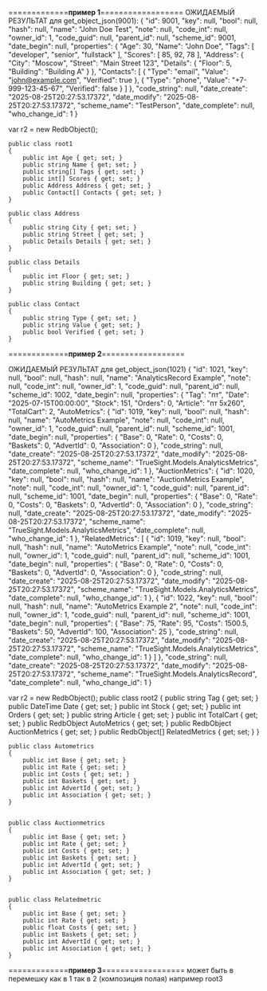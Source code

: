﻿=============**пример 1**==================
ОЖИДАЕМЫЙ РЕЗУЛЬТАТ для get_object_json(9001):
{
  "id": 9001,
  "key": null,
  "bool": null,
  "hash": null,
  "name": "John Doe Test",
  "note": null,
  "code_int": null,
  "owner_id": 1,
  "code_guid": null,
  "parent_id": null,
  "scheme_id": 9001,
  "date_begin": null,
  "properties": {
    "Age": 30,
    "Name": "John Doe",
    "Tags": [
      "developer",
      "senior",
      "fullstack"
    ],
    "Scores": [
      85,
      92,
      78
    ],
    "Address": {
      "City": "Moscow",
      "Street": "Main Street 123",
      "Details": {
        "Floor": 5,
        "Building": "Building A"
      }
    },
    "Contacts": [
      {
        "Type": "email",
        "Value": "john@example.com",
        "Verified": true
      },
      {
        "Type": "phone",
        "Value": "+7-999-123-45-67",
        "Verified": false
      }
    ]
  },
  "code_string": null,
  "date_create": "2025-08-25T20:27:53.17372",
  "date_modify": "2025-08-25T20:27:53.17372",
  "scheme_name": "TestPerson",
  "date_complete": null,
  "who_change_id": 1
}

var r2 = new RedbObject<root1>();

    public class root1
    {
        public int Age { get; set; }
        public string Name { get; set; }
        public string[] Tags { get; set; }
        public int[] Scores { get; set; }
        public Address Address { get; set; }
        public Contact[] Contacts { get; set; }
    }

    public class Address
    {
        public string City { get; set; }
        public string Street { get; set; }
        public Details Details { get; set; }
    }

    public class Details
    {
        public int Floor { get; set; }
        public string Building { get; set; }
    }

    public class Contact
    {
        public string Type { get; set; }
        public string Value { get; set; }
        public bool Verified { get; set; }
    }


=============**пример 2**==================


ОЖИДАЕМЫЙ РЕЗУЛЬТАТ для get_object_json(1021)
{
  "id": 1021,
  "key": null,
  "bool": null,
  "hash": null,
  "name": "AnalyticsRecord Example",
  "note": null,
  "code_int": null,
  "owner_id": 1,
  "code_guid": null,
  "parent_id": null,
  "scheme_id": 1002,
  "date_begin": null,
  "properties": {
    "Tag": "пт",
    "Date": "2025-07-15T00:00:00",
    "Stock": 151,
    "Orders": 0,
    "Article": "пт 5х260",
    "TotalCart": 2,
    "AutoMetrics": {
      "id": 1019,
      "key": null,
      "bool": null,
      "hash": null,
      "name": "AutoMetrics Example",
      "note": null,
      "code_int": null,
      "owner_id": 1,
      "code_guid": null,
      "parent_id": null,
      "scheme_id": 1001,
      "date_begin": null,
      "properties": {
        "Base": 0,
        "Rate": 0,
        "Costs": 0,
        "Baskets": 0,
        "AdvertId": 0,
        "Association": 0
      },
      "code_string": null,
      "date_create": "2025-08-25T20:27:53.17372",
      "date_modify": "2025-08-25T20:27:53.17372",
      "scheme_name": "TrueSight.Models.AnalyticsMetrics",
      "date_complete": null,
      "who_change_id": 1
    },
    "AuctionMetrics": {
      "id": 1020,
      "key": null,
      "bool": null,
      "hash": null,
      "name": "AuctionMetrics Example",
      "note": null,
      "code_int": null,
      "owner_id": 1,
      "code_guid": null,
      "parent_id": null,
      "scheme_id": 1001,
      "date_begin": null,
      "properties": {
        "Base": 0,
        "Rate": 0,
        "Costs": 0,
        "Baskets": 0,
        "AdvertId": 0,
        "Association": 0
      },
      "code_string": null,
      "date_create": "2025-08-25T20:27:53.17372",
      "date_modify": "2025-08-25T20:27:53.17372",
      "scheme_name": "TrueSight.Models.AnalyticsMetrics",
      "date_complete": null,
      "who_change_id": 1
    },
    "RelatedMetrics": [
      {
        "id": 1019,
        "key": null,
        "bool": null,
        "hash": null,
        "name": "AutoMetrics Example",
        "note": null,
        "code_int": null,
        "owner_id": 1,
        "code_guid": null,
        "parent_id": null,
        "scheme_id": 1001,
        "date_begin": null,
        "properties": {
          "Base": 0,
          "Rate": 0,
          "Costs": 0,
          "Baskets": 0,
          "AdvertId": 0,
          "Association": 0
        },
        "code_string": null,
        "date_create": "2025-08-25T20:27:53.17372",
        "date_modify": "2025-08-25T20:27:53.17372",
        "scheme_name": "TrueSight.Models.AnalyticsMetrics",
        "date_complete": null,
        "who_change_id": 1
      },
      {
        "id": 1022,
        "key": null,
        "bool": null,
        "hash": null,
        "name": "AutoMetrics Example 2",
        "note": null,
        "code_int": null,
        "owner_id": 1,
        "code_guid": null,
        "parent_id": null,
        "scheme_id": 1001,
        "date_begin": null,
        "properties": {
          "Base": 75,
          "Rate": 95,
          "Costs": 1500.5,
          "Baskets": 50,
          "AdvertId": 100,
          "Association": 25
        },
        "code_string": null,
        "date_create": "2025-08-25T20:27:53.17372",
        "date_modify": "2025-08-25T20:27:53.17372",
        "scheme_name": "TrueSight.Models.AnalyticsMetrics",
        "date_complete": null,
        "who_change_id": 1
      }
    ]
  },
  "code_string": null,
  "date_create": "2025-08-25T20:27:53.17372",
  "date_modify": "2025-08-25T20:27:53.17372",
  "scheme_name": "TrueSight.Models.AnalyticsRecord",
  "date_complete": null,
  "who_change_id": 1
}

var r2 = new RedbObject<root2>();
    public class root2
    {
        public string Tag { get; set; }
        public DateTime Date { get; set; }
        public int Stock { get; set; }
        public int Orders { get; set; }
        public string Article { get; set; }
        public int TotalCart { get; set; }
        public RedbObject<Autometrics> AutoMetrics { get; set; }
        public RedbObject<Auctionmetrics> AuctionMetrics { get; set; }
        public RedbObject<Relatedmetric>[] RelatedMetrics { get; set; }
    }



    public class Autometrics
    {
        public int Base { get; set; }
        public int Rate { get; set; }
        public int Costs { get; set; }
        public int Baskets { get; set; }
        public int AdvertId { get; set; }
        public int Association { get; set; }
    }


    public class Auctionmetrics
    {
        public int Base { get; set; }
        public int Rate { get; set; }
        public int Costs { get; set; }
        public int Baskets { get; set; }
        public int AdvertId { get; set; }
        public int Association { get; set; }
    }


    public class Relatedmetric
    {
        public int Base { get; set; }
        public int Rate { get; set; }
        public float Costs { get; set; }
        public int Baskets { get; set; }
        public int AdvertId { get; set; }
        public int Association { get; set; }
    }

=============**пример 3**==================
может быть в перемешку как в 1 так в 2 (композиция полая) например root3